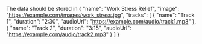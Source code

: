The data should be stored in 
{
  "name": "Work Stress Relief",
  "image": "https://example.com/images/work_stress.jpg",
  "tracks": [
    {
      "name": "Track 1",
      "duration": "2:30",
      "audioUrl": "https://example.com/audio/track1.mp3"
    },
    {
      "name": "Track 2",
      "duration": "3:15",
      "audioUrl": "https://example.com/audio/track2.mp3"
    }
  ]
}
